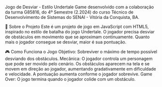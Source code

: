 Jogo de Desviar - Estilo Undertale
Game desenvolvido com a colaboração da turma G85816, do 4º Semestre (2.2024) do curso Técnico de Desenvolvimento de Sistemas do SENAI - Vitória da Conquista, BA.

📜 Sobre o Projeto
Este é um projeto de jogo em JavaScript com HTML5, inspirado no estilo de batalha do jogo Undertale. O jogador precisa desviar de obstáculos em movimento que se aproximam continuamente. Quanto mais o jogador consegue se desviar, maior é sua pontuação.

🎮 Como Funciona o Jogo
Objetivo: Sobreviver o máximo de tempo possível desviando dos obstáculos.
Mecânica:
O jogador controla um personagem que pode ser movido pelo cenário.
Os obstáculos aparecem na tela e se movem em direção ao jogador, aumentando gradativamente em dificuldade e velocidade.
A pontuação aumenta conforme o jogador sobrevive.
Game Over: O jogo termina quando o jogador colide com um obstáculo.
